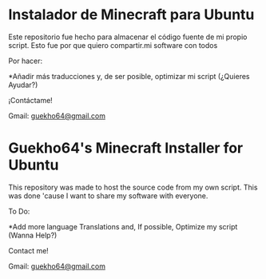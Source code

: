 # Instalador de Minecraft para Ubuntu
Este repositorio fue hecho para almacenar el código fuente de mi propio script. Esto fue por que quiero compartir.mi software con todos

Por hacer:

*Añadir más traducciones y, de ser posible, optimizar mi script (¿Quieres Ayudar?)

¡Contáctame!

Gmail: guekho64@gmail.com

# Guekho64's Minecraft Installer for Ubuntu
This repository was made to host the source code from my own script. This was done 'cause I want to share my software with everyone.

To Do:

*Add more language Translations and, If possible, Optimize my script (Wanna Help?)

Contact me!

Gmail: guekho64@gmail.com
